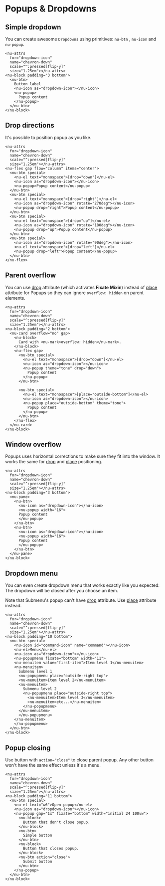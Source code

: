 # Popups & Dropdowns

## Simple dropdown

You can create awesome `Dropdowns` using primitives: `nu-btn` , `nu-icon` and `nu-popup`.

```nu-preview
<nu-attrs
  for="dropdown-icon"
  name="chevron-down"
  scale="^:pressed[flip-y]"
  size="1.25em"></nu-attrs>
<nu-block padding="3 bottom">
  <nu-btn>
    Button label
    <nu-icon as="dropdown-icon"></nu-icon>
    <nu-popup>
      Popup content
    </nu-popup>
  </nu-btn>
</nu-block>
```

## Drop directions

It's possible to position popup as you like.

```nu-preview
<nu-attrs
  for="dropdown-icon"
  name="chevron-down"
  scale="^:pressed[flip-y]"
  size="1.25em"></nu-attrs>
<nu-flex gap flow="column" items="center">
  <nu-btn special>
    <nu-el text="monospace">[drop="down"]</nu-el>
    <nu-icon as="dropdown-icon"></nu-icon>
    <nu-popup>Popup content</nu-popup>
  </nu-btn>
  <nu-btn special>
    <nu-el text="monospace">[drop="right"]</nu-el>
    <nu-icon as="dropdown-icon" rotate="270deg"></nu-icon>
    <nu-popup drop="right">Popup content</nu-popup>
  </nu-btn>
  <nu-btn special>
    <nu-el text="monospace">[drop="up"]</nu-el>
    <nu-icon as="dropdown-icon" rotate="180deg"></nu-icon>
    <nu-popup drop="up">Popup content</nu-popup>
  </nu-btn>
  <nu-btn special>
    <nu-icon as="dropdown-icon" rotate="90deg"></nu-icon>
    <nu-el text="monospace">[drop="left"]</nu-el>
    <nu-popup drop="left">Popup content</nu-popup>
  </nu-btn>
</nu-flex>
```

## Parent overflow

You can use [drop](/reference/attributes/drop.md) attribute (which activates **Fixate Mixin**) instead of [place](/reference/attributes/place) attribute for Popups so they can ignore `overflow: hidden` on parent elements.

```nu-preview
<nu-attrs
  for="dropdown-icon"
  name="chevron-down"
  scale="^:pressed[flip-y]"
  size="1.25em"></nu-attrs>
<nu-block padding="2 bottom">
  <nu-card overflow="no" gap>
    <nu-block>
      Card with <nu-mark>overflow: hidden</nu-mark>.
    </nu-block>
    <nu-flex gap>
      <nu-btn special>
        <nu-el text="monospace">[drop="down"]</nu-el>
        <nu-icon as="dropdown-icon"></nu-icon>
        <nu-popup theme="tone" drop="down">
          Popup content
        </nu-popup>
      </nu-btn>

      <nu-btn special>
        <nu-el text="monospace">[place="outside-bottom"]</nu-el>
        <nu-icon as="dropdown-icon"></nu-icon>
        <nu-popup place="outside-bottom" theme="tone">
          Popup content
        </nu-popup>
      </nu-btn>
    </nu-flex>
  </nu-card>
</nu-block>
```

## Window overflow

Popups uses horizontal corrections to make sure they fit into the window. It works the same for [drop](/reference/mixin/fixate) and [place](/reference/attributes/place.md) positioning.

```nu-preview
<nu-attrs
  for="dropdown-icon"
  name="chevron-down"
  scale="^:pressed[flip-y]"
  size="1.25em"></nu-attrs>
<nu-block padding="3 bottom">
  <nu-pane>
    <nu-btn>
      <nu-icon as="dropdown-icon"></nu-icon>
      <nu-popup width="16">
      Popup content
      </nu-popup>
    </nu-btn>
    <nu-btn>
      <nu-icon as="dropdown-icon"></nu-icon>
      <nu-popup width="16">
      Popup content
      </nu-popup>
    </nu-btn>
  </nu-pane>
</nu-block>
```

## Dropdown menu

You can even create dropdown menu that works exactly like you expected: The dropdown will be closed after you choose an item.

Note that Submenu's popup can't have [drop](/reference/mixin/fixate) attribute. Use [place](/reference/attributes/place.md) attribute instead.

```nu-preview
<nu-attrs
  for="dropdown-icon"
  name="chevron-down"
  scale="^:pressed[flip-y]"
  size="1.25em"></nu-attrs>
<nu-block padding="10 bottom">
  <nu-btn special>
    <nu-icon id="command-icon" name="command"></nu-icon>
    <nu-el>Menu</nu-el>
    <nu-icon as="dropdown-icon"></nu-icon>
    <nu-popupmenu fixate="bottom" width="11">
    <nu-menuitem value="first-item">Item level 1</nu-menuitem>
    <nu-menuitem>
      Submenu level 1
      <nu-popupmenu place="outside-right top">
      <nu-menuitem>Item level 2</nu-menuitem>
      <nu-menuitem>
        Submenu level 2
        <nu-popupmenu place="outside-right top">
          <nu-menuitem>Item level 3</nu-menuitem>
          <nu-menuitem>etc...</nu-menuitem>
        </nu-popupmenu>
      </nu-menuitem>
      </nu-popupmenu>
    </nu-menuitem>
    </nu-popupmenu>
  </nu-btn>
</nu-block>
```

## Popup closing

Use button with `action="close"` to close parent popup. Any other button won't have the same effect unless it's a menu.

```nu-preview
<nu-attrs
  for="dropdown-icon"
  name="chevron-down"
  scale="^:pressed[flip-y]"
  size="1.25em"></nu-attrs>
<nu-block padding="11 bottom">
  <nu-btn special>
    <nu-el text="w6">Open popup</nu-el>
    <nu-icon as="dropdown-icon"></nu-icon>
    <nu-popup gap="1x" fixate="bottom" width="initial 24 100vw">
      <nu-block>
        Button that don't close popup.
      </nu-block>
      <nu-btn>
        Simple button
      </nu-btn>
      <nu-block>
        Button that closes popup.
      </nu-block>
      <nu-btn action="close">
        Submit button
      </nu-btn>
    </nu-popup>
  </nu-btn>
</nu-block>
```
